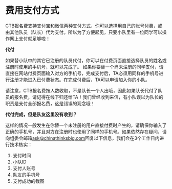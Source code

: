 # 费用支付方式

CTB报名费支持支付宝和微信两种支付方式，你可以选择用自己的账号付费，或由其他队员（队长）代为支付。所以为了方便起见，只要小队里有一位同学可以操作网上支付就足够啦！

**代付**

如果替小队中的其它已注册的队员代付，你可以在付费页面直接选择队员的姓名或注册时使用的手机号，就可以完成了。
如果你要替一个尚未注册的同学支付，请直接在网站付费页面输入对方的手机号，完成支付后，TA必须用同样的手机号进行注册才能进入已付费状态。在完成付费后，TA可以申请加入你的小队。

请注意，CTB报名费按人数收取，不是队长一个人出哦，因此如果队长代付了队员的报名费，请记得在线下归还给TA！我们曾经收到来信，有小队误以为队长的职责是支付全部报名费，这是错误的观念哦！

**代付完成，但是队友这里没有收到？**

这样的情况一般发生在你替一个未注册的用户直接付费时产生的，请确保你输入了正确的手机号，并且对方在注册时也使用了同样的手机号。如果依然存在疑问，请向组委会邮箱[ask@chinathinksbig.com](mailto:ask@chinathinksbig.com)回复以下信息，我们会在3个工作日内进行技术核实：

1. 支付时间
2. 小队ID
3. 支付人账号
4. 队友的手机号
5. 支付成功的截图

